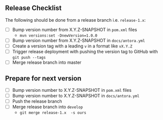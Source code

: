 ## Release Checklist

The following should be done from a release branch i.e. `release-1.x`:

- [ ] Bump version number from X.Y.Z-SNAPSHOT in `pom.xml` files
  - `mvn versions:set -DnewVersion=1.0.0`
- [ ] Bump version number from X.Y.Z-SNAPSHOT in `docs/antora.yml`
- [ ] Create a version tag with a leading `v` in a format like `vX.Y.Z`
- [ ] Trigger release deployment with pushing the version tag to GitHub with `git push --tags`
- [ ] Merge release branch into master

## Prepare for next version

- [ ] Bump version number to X.Y.Z-SNAPSHOT in `pom.xml` files
- [ ] Bump version number to X.Y.Z-SNAPSHOT in `docs/antora.yml`
- [ ] Push the release branch
- [ ] Merge release branch into `develop`
  - `git merge release-1.x  -s ours`

